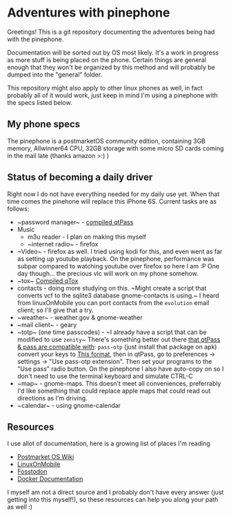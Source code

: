 # Adventures with pinephone

Greetings! This is a git repository documenting the adventures being had with the pinephone.

Documentation will be sorted out by OS most likely. It's a work in progress as more stuff is being placed on the phone. Certain things are general enough that they won't be organized by this method and will probably be dumped into the "general" folder.

This repository might also apply to other linux phones as well, in fact probably all of it would work, just keep in mind I'm using a pinephone with the specs listed below.

## My phone specs

The pinephone is a postmarketOS community edition, containing 3GB memory, Allwinner64 CPU, 32GB storage with some micro SD cards coming in the mail late (thanks amazon >:) )

## Status of becoming a daily driver

Right now I do not have everything needed for my daily use yet. When that time comes the pinehone will replace this iPhone 6S. Current tasks are as follows:

* ~password manager~ - [compiled qtPass](./postmarketOs/qtpass.md)
* Music
    * m3u reader - I plan on making this myself
    * ~internet radio~ - firefox
* ~Video~ - firefox as well. I tried using kodi for this, and even went as far as setting up youtube playback. On the pinephone, performance was subpar compared to watching youtube over firefox so here I am :P One day though... the precious vlc will work on my phone somehow.
* ~tox~ [Compiled qTox](./postmarketOs/qtox.md)
* contacts - doing more studying on this. ~Might create a script that converts vcf to the sqlite3 database gnome-contacts is using.~ I heard from linuxOnMobile you can port contacts from the `evolution` email client; so I'll give that a try.
* ~weather~ - weather.gov & gnome-weather
* ~mail client~ - geary
* ~totp~ (one time passcodes) - ~I already have a script that can be modified to use `zenity`~ There's something better out there [that qtPass & pass are compatible with](https://github.com/tadfisher/pass-otp): `pass-otp` (just install that package on apk) convert your keys to [This format](https://github.com/google/google-authenticator/wiki/Key-Uri-Format), then in qtPass, go to preferences -> settings -> "Use pass-otp extension". Then set your programs to the "Use pass" radio button. On the pinephone I also have auto-copy on so I don't need to use the terminal keyboard and simulate CTRL-C
* ~map~ - gnome-maps. This doesn't meet all conveniences, preferrably I'd like something that could replace apple maps that could read out directions as I'm driving.
* ~calendar~ - using gnome-calendar

## Resources

I use allot of documentation, here is a growing list of places I'm reading

* [Postmarket OS Wiki](https://wiki.postmarketos.org/wiki/Main_Page)
* [LinuxOnMobile](https://linmob.net)
* [Fosstodon](https://fosstodon.org)
* [Docker Documentation](https://docs.docker.com/)

I myself am not a direct source and I probably don't have every answer (just getting into this myself!), so these resources can help you along your path as well :)
